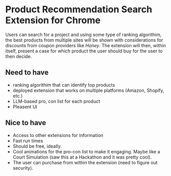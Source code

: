 # Product Recommendation Search Extension for Chrome

Users can search for a project and using some type of ranking algorithim, the best products from multiple sites will be shown with considerations for discounts from coupon providers like _Honey_. The extension will then, within itself, present a case for which product the user should buy for the user to then decide. 

## Need to have

- ranking algorithim that can identify top products
- deployed extension that works on multiple platforms (Amazon, Shopify, etc.)
- LLM-based pro, con list for each product
- Pleasent UI

## Nice to have

- Access to other extensions for information
- Fast run times
- Should be free, ideally.
- Cool animations for the pro-con list to make it engaging. Maybe like a Court Simulation (saw this at a Hackathon and it was pretty cool).
- The user can purchase from within the extension (need to figure out security). 
  
